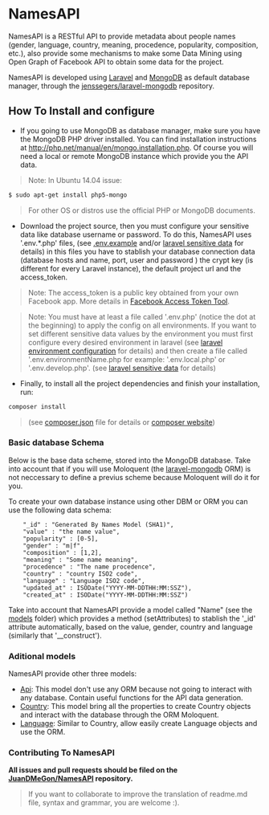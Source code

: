 # NamesAPI

NamesAPI is a RESTful API to provide metadata about people names (gender, language, country, meaning, procedence, popularity, composition, etc.), also provide some mechanisms to make some Data Mining using Open Graph of Facebook API to obtain some data for the project.

NamesAPI is developed using [Laravel](http://laravel.com/) and [MongoDB](http://www.mongodb.org/) as default database manager, through the [jenssegers/laravel-mongodb](https://github.com/jenssegers/laravel-mongodb) repository.

## How To Install and configure

- If you going to use MongoDB as database manager, make sure you have the MongoDB PHP driver installed. You can find installation instructions at http://php.net/manual/en/mongo.installation.php. Of course you will need a local or remote MongoDB instance which provide you the API data.

>Note: In Ubuntu 14.04 issue:
```sh
$ sudo apt-get install php5-mongo
```
>For other OS or distros use the official PHP or MongoDB documents.

- Download the project source, then you must configure your sensitive data like database username or password. To do this, NamesAPI uses '.env.*.php' files, (see [.env.example](.env.example) and/or [laravel sensitive data](http://laravel.com/docs/4.2/configuration#protecting-sensitive-configuration) for details) in this files you have to stablish your database connection data (database hosts and name, port, user and password ) the crypt key (is different for every Laravel instance), the default project url and the access_token. 

>Note: The access_token is a public key obtained from your own Facebook app. More details in [Facebook Access Token Tool](https://developers.facebook.com/tools/accesstoken/).

>Note: You must have at least a file called '.env.php' (notice the dot at the beginning) to apply the config on all environments.
>If you want to set different sensitive data values by the environment you must first configure every desired environment in laravel (see [laravel environment configuration](http://laravel.com/docs/4.2/configuration#environment-configuration) for details) and then create a file called '.env.environmentName.php for example: '.env.local.php' or '.env.develop.php'. (see [laravel sensitive data](http://laravel.com/docs/4.2/configuration#protecting-sensitive-configuration) for details)

- Finally, to install all the project dependencies and finish your installation, run:
```sh
composer install
```
> (see [composer.json](composer.json) file for details or [composer website](https://getcomposer.org/))



### Basic database Schema
Below is the base data scheme, stored into the MongoDB database. Take into account that if you will use Moloquent (the [laravel-mongodb](https://github.com/jenssegers/laravel-mongodb) ORM) is not neccessary to define a previus scheme because Moloquent will do it for you.

To create your own database instance using other DBM or ORM you can use the following data schema:

        "_id" : "Generated By Names Model (SHA1)",
        "value" : "the name value",
        "popularity" : [0-5],
        "gender" : "m|f",
        "composition" : [1,2],
        "meaning" : "Some name meaning",
        "procedence" : "The name procedence",
        "country" : "country ISO2 code",
        "language" : "Language ISO2 code",
        "updated_at" : ISODate("YYYY-MM-DDTHH:MM:SSZ"),
        "created_at" : ISODate("YYYY-MM-DDTHH:MM:SSZ")
        
Take into account that NamesAPI provide a model called "Name" (see the [models](app/models) folder) which provides a method (setAttributes) to stablish the '_id' attribute automatically, based on the value, gender, country and language (similarly that  '__construct').

### Aditional models
NamesAPI provide other three models:
- [Api](app/models/Api.php): This model don't use any ORM because not going to interact with any database. Contain useful functions for the API data generation.
- [Country](app/models/Country.php): This model bring all the properties to create Country objects and interact with the database through the ORM Moloquent.
- [Language](app/models/Language.php): Similar to Country, allow easily create Language objects and use the ORM.

### Contributing To NamesAPI

**All issues and pull requests should be filed on the [JuanDMeGon/NamesAPI](https://github.com/JuanDMeGon/NamesAPI) repository.**

> If you want to collaborate to improve the translation of readme.md file, syntax and grammar, you are welcome :).
